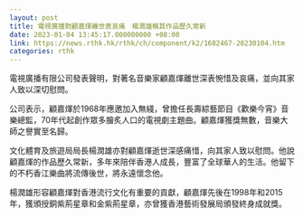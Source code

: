 ```yaml
---
layout: post
title: 電視廣播對顧嘉煇離世表哀痛　楊潤雄稱其作品歷久常新
date: 2023-01-04 13:45:17.000000000 +08:00
link: https://news.rthk.hk/rthk/ch/component/k2/1682467-20230104.htm
categories: rthk
---
```


電視廣播有限公司發表聲明，對著名音樂家顧嘉煇離世深表惋惜及哀痛，並向其家人致以深切慰問。

公司表示，顧嘉煇於1968年應邀加入無綫，曾擔任長壽綜藝節目《歡樂今宵》音樂總監，70年代起創作眾多膾炙人口的電視劇主題曲。顧嘉煇獲獎無數，音樂大師之譽實至名歸。

文化體育及旅遊局局長楊潤雄亦對顧嘉煇逝世深感痛惜，向其家人致以慰問。他說顧嘉煇的作品歷久常新，多年來陪伴香港人成長，豐富了全球華人的生活。他留下的不朽香江樂曲將流傳後世，將永遠懷念他。

楊潤雄形容顧嘉煇對香港流行文化有重要的貢獻，顧嘉煇先後在1998年和2015年，獲頒授銅紫荊星章和金紫荊星章，亦曾獲香港藝術發展局頒發終身成就獎。
